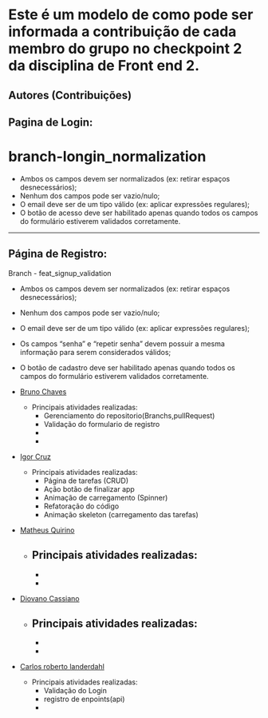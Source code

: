 # Este é um modelo de como pode ser informada a contribuição de cada membro do grupo no checkpoint 2 da disciplina de Front end 2.

## Autores (Contribuições)
## Pagina de Login:
# branch-longin_normalization
- Ambos os campos devem ser normalizados (ex: retirar espaços desnecessários);
- Nenhum dos campos pode ser vazio/nulo;
- O email deve ser de um tipo válido (ex: aplicar expressões regulares);
- O botão de acesso deve ser habilitado apenas quando todos os campos do formulário estiverem validados corretamente.

---

## Página de Registro:
Branch - feat_signup_validation
- Ambos os campos devem ser normalizados (ex: retirar espaços desnecessários);
- Nenhum dos campos pode ser vazio/nulo;
- O email deve ser de um tipo válido (ex: aplicar expressões regulares);
- Os campos “senha” e “repetir senha” devem possuir a mesma informação para serem considerados válidos;
- O botão de cadastro deve ser habilitado apenas quando todos os campos do formulário estiverem validados corretamente.


- [Bruno Chaves](https://www.linkedin.com/in/bchavs12/)
    - Principais atividades realizadas:
        - Gerenciamento do repositorio(Branchs,pullRequest)
        - Validação do formulario de registro
        - 
        - 
        
- [Igor Cruz](https://github.com/IgorFreitasCruz)
    - Principais atividades realizadas:
        - Página de tarefas (CRUD)
        - Ação botão de finalizar app
        - Animação de carregamento (Spinner)
        - Refatoração do código
        - Animação skeleton (carregamento das tarefas)

- [Matheus Quirino](https://github.com/mthflashice)
    - Principais atividades realizadas:
        - 
        - 
        - 

- [Diovano Cassiano](https://github.com/diovanocf)
    - Principais atividades realizadas:
        - 
        - 
        - 

- [Carlos roberto landerdahl](https://github.com/Carlos-Landerdahl)
    - Principais atividades realizadas:
        -  Validação do Login
        -  registro de enpoints(api)
        - 
